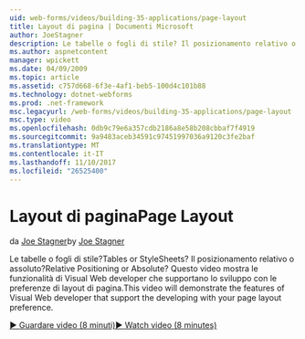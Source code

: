 ```yaml
---
uid: web-forms/videos/building-35-applications/page-layout
title: Layout di pagina | Documenti Microsoft
author: JoeStagner
description: Le tabelle o fogli di stile? Il posizionamento relativo o assoluto? In questo video consentiranno di dimostrare le funzionalità di Visual Web developer che supportano allo sviluppo con,...
ms.author: aspnetcontent
manager: wpickett
ms.date: 04/09/2009
ms.topic: article
ms.assetid: c757d668-6f3e-4af1-beb5-100d4c101b88
ms.technology: dotnet-webforms
ms.prod: .net-framework
msc.legacyurl: /web-forms/videos/building-35-applications/page-layout
msc.type: video
ms.openlocfilehash: 0db9c79e6a357cdb2186a8e58b208cbbaf7f4919
ms.sourcegitcommit: 9a9483aceb34591c97451997036a9120c3fe2baf
ms.translationtype: MT
ms.contentlocale: it-IT
ms.lasthandoff: 11/10/2017
ms.locfileid: "26525400"
---
```

<a name="page-layout"></a><span data-ttu-id="2f0ce-105">Layout di pagina</span><span class="sxs-lookup"><span data-stu-id="2f0ce-105">Page Layout</span></span>
====================
<span data-ttu-id="2f0ce-106">da [Joe Stagner](https://github.com/JoeStagner)</span><span class="sxs-lookup"><span data-stu-id="2f0ce-106">by [Joe Stagner](https://github.com/JoeStagner)</span></span>

<span data-ttu-id="2f0ce-107">Le tabelle o fogli di stile?</span><span class="sxs-lookup"><span data-stu-id="2f0ce-107">Tables or StyleSheets?</span></span> <span data-ttu-id="2f0ce-108">Il posizionamento relativo o assoluto?</span><span class="sxs-lookup"><span data-stu-id="2f0ce-108">Relative Positioning or Absolute?</span></span> <span data-ttu-id="2f0ce-109">Questo video mostra le funzionalità di Visual Web developer che supportano lo sviluppo con le preferenze di layout di pagina.</span><span class="sxs-lookup"><span data-stu-id="2f0ce-109">This video will demonstrate the features of Visual Web developer that support the developing with your page layout preference.</span></span>

[<span data-ttu-id="2f0ce-110">&#9654; Guardare video (8 minuti)</span><span class="sxs-lookup"><span data-stu-id="2f0ce-110">&#9654; Watch video (8 minutes)</span></span>](https://channel9.msdn.com/Blogs/ASP-NET-Site-Videos/page-layout)
